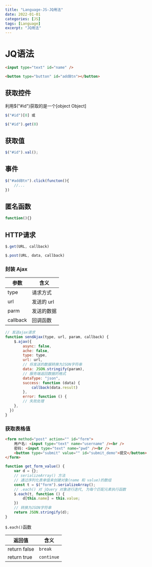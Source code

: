 ```yaml
---
title: "Language-JS-JQ用法"
date: 2022-01-01
categories: [JS]
tags: [Language]
excerpt: "JQ用法"
---
```


# JQ语法

```html
<input type="text" id="name" />

<button type="button" id="addBtn"></button>
```

## 获取控件

利用$("#id")获取的是一个[object Object]

```js
$("#id")[0] 或 

$("#id").get(0)
```

## 获取值

```js
$("#id").val();
```

## 事件

```js
$("#addBtn").click(functon(){
    //...
})
```

## 匿名函数

```js
function(){}
```

## HTTP请求

```js
$.get(URL, callback)

$.post(URL, data, callback)
```

### 封装 Ajax

| 参数     | 含义       |
| -------- | ---------- |
| type     | 请求方式   |
| url      | 发送的 url |
| parm     | 发送的数据 |
| callback | 回调函数   |

```js
// 发送ajax请求
function sendAjax(type, url, param, callback) {
    $.ajax({
        async: false, 
        ache: false, 
        type: type, 
        url: url, 
        // 将发送的数据转换为JSON字符串
        data: JSON.stringify(param), 
        // 服务端返回数据的格式
        dataType: "json", 
        success: function (data) {
            callback(data.result)
        },
        error: function () {
        // 失败处理
    }, 
  })
}
```

### 获取表格值

```html
<form method="post" action="" id="form">
    用户名: <input type="text" name="username" /><br />
    密码: <input type="text" name="pwd" /><br />
    <button type="submit" value="" id="submit_demo">提交</button>
</form>
```

```js
function get_form_value() {
    var d = {};
    // serializeArray() 方法
    // 通过序列化表单值来创建对象(name 和 value)的数组
    const t = $("form").serializeArray();
    // .each() 对 jQuery 对象进行迭代, 为每个匹配元素执行函数
    $.each(t, function () {
        d[this.name] = this.value;
    })
    // 转换为JSON字符串
    return JSON.stringify(d);
}
```

`$.each()`函数

| 返回值       | 含义       |
| ------------ | ---------- |
| return false | `break`    |
| return true  | `continue` |